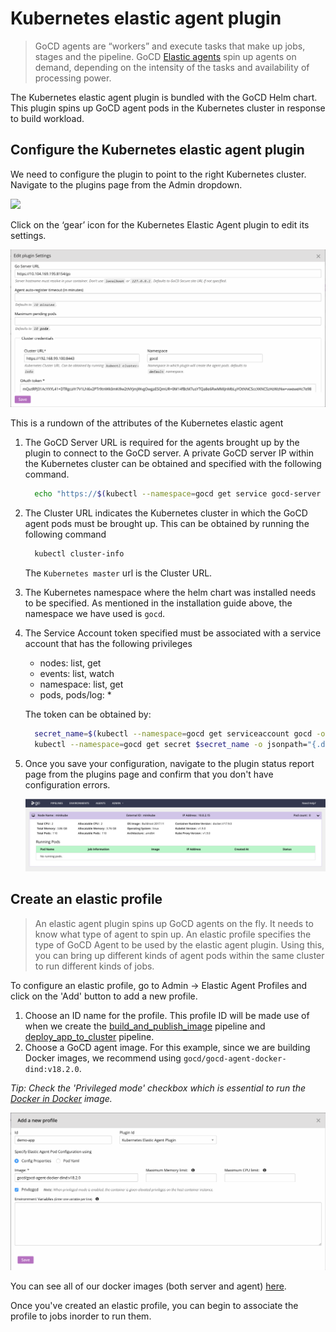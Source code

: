 # Kubernetes elastic agent plugin

> GoCD agents are “workers” and execute tasks that make up jobs, stages and the pipeline. GoCD [Elastic agents](https://www.gocd.org/elastic-agents) spin up agents on demand, depending on the intensity of the tasks and availability of processing power.

The Kubernetes elastic agent plugin is bundled with the GoCD Helm chart. This plugin spins up GoCD agent pods in the Kubernetes cluster in response to build workload.

## Configure the Kubernetes elastic agent plugin

We need to configure the plugin to point to the right Kubernetes cluster. Navigate to the plugins page from the Admin dropdown. 

  ![](../../resources/images/gocd-helm-chart/plugins_page.png)

Click on the ‘gear’ icon for the Kubernetes Elastic Agent plugin to edit its settings.

  ![](../../resources/images/gocd-helm-chart/plugin_settings.png)

This is a rundown of the attributes of the Kubernetes elastic agent

1. The GoCD Server URL is required for the agents brought up by the plugin to connect to the GoCD server. A private GoCD server IP within the Kubernetes cluster can be obtained and specified with the following command.
  
   ```bash
     echo "https://$(kubectl --namespace=gocd get service gocd-server -o jsonpath='{.spec.clusterIP}'):8154/go"
   ```

2. The Cluster URL indicates the Kubernetes cluster in which the GoCD agent pods must be brought up. This can be obtained by running the following command
  
   ```bash
     kubectl cluster-info
   ```
   The `Kubernetes master` url is the Cluster URL.

3. The Kubernetes namespace where the helm chart was installed needs to be specified. As mentioned in the installation guide above, the namespace we have used is `gocd`.

4. The Service Account token specified must be associated with a service account that has the following privileges
    - nodes: list, get
    - events: list, watch
    - namespace: list, get
    - pods, pods/log: *

   The token can be obtained by:
  
   ```bash
     secret_name=$(kubectl --namespace=gocd get serviceaccount gocd -o jsonpath="{.secrets[0].name}")
     kubectl --namespace=gocd get secret $secret_name -o jsonpath="{.data['token']}" | base64 --decode
   ```

5. Once you save your configuration, navigate to the plugin status report page from the plugins page and confirm that you don't have configuration errors.

   ![](../../resources/images/gocd-helm-chart/plugin_status.png)

## Create an elastic profile

> An elastic agent plugin spins up GoCD agents on the fly. It needs to know what type of agent to spin up. An elastic profile specifies the type of GoCD Agent to be used by the elastic agent plugin. Using this, you can bring up different kinds of agent pods within the same cluster to run different kinds of jobs.

To configure an elastic profile, go to Admin -> Elastic Agent Profiles and click on the 'Add' button to add a new profile.

1. Choose an ID name for the profile. This profile ID will be made use of when we create the [build_and_publish_image](../designing_a_cd_pipeline/creating_a_build_pipeline.md#associate-job-with-the-elastic-profile) pipeline and [deploy_app_to_cluster](../designing_a_cd_pipeline/creating_a_deploy_pipeline.md#associate-job-with-the-elastic-profile) pipeline.
2. Choose a GoCD agent image. For this example, since we are building Docker images, we recommend using `gocd/gocd-agent-docker-dind:v18.2.0`.

*Tip: Check the 'Privileged mode' checkbox which is essential to run the [Docker in Docker](../designing_a_cd_pipeline/docker_workflows.md) image.*

![](../../resources/images/gocd-helm-chart/profile.png)

You can see all of our docker images (both server and agent) [here](https://hub.docker.com/r/gocd/).

Once you've created an elastic profile, you can begin to associate the profile to jobs inorder to run them. 
